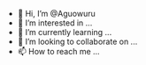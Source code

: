 - 👋 Hi, I’m @Aguowuru
- 👀 I’m interested in ...
- 🌱 I’m currently learning ...
- 💞️ I’m looking to collaborate on ...
- 📫 How to reach me ...

<!---
Aguowuru/Aguowuru is a ✨ special ✨ repository because its `README.md` (this file) appears on your GitHub profile.
You can click the Preview link to take a look at your changes.
--->
